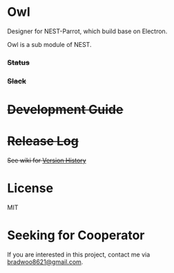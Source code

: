 # Owl
Designer for NEST-Parrot, which build base on Electron.

Owl is a sub module of NEST.

### ~~Status~~

### ~~Slack~~

# ~~Development Guide~~

# ~~Release Log~~
~~See wiki for [Version History](https://github.com/bradwoo8621/owl/wiki/Version-History)~~

# License
MIT

# Seeking for Cooperator
If you are interested in this project, contact me via bradwoo8621@gmail.com.
